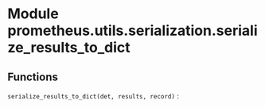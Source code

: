 Module prometheus.utils.serialization.serialize_results_to_dict
===============================================================

Functions
---------

    
`serialize_results_to_dict(det, results, record)`
:
